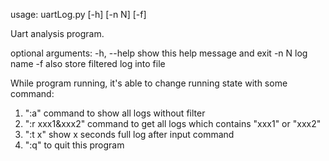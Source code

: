 usage: uartLog.py [-h] [-n N] [-f]

Uart analysis program.

optional arguments:
  -h, --help  show this help message and exit
  -n N        log name
  -f          also store filtered log into file

While program running, it's able to change running state with some command:
1. ":a" command to show all logs without filter
2. ":r xxx1\&xxx2" command to get all logs which contains "xxx1" or "xxx2"
3. ":t x" show x seconds full log after input command
4. ":q" to quit this program
